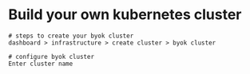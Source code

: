 # Build your own kubernetes cluster

```
# steps to create your byok cluster
dashboard > infrastructure > create cluster > byok cluster

# configure byok cluster
Enter cluster name
```

<figure><img src="../../.gitbook/assets/Screenshot 2024-05-10 at 5.30.58 PM.png" alt=""><figcaption></figcaption></figure>
